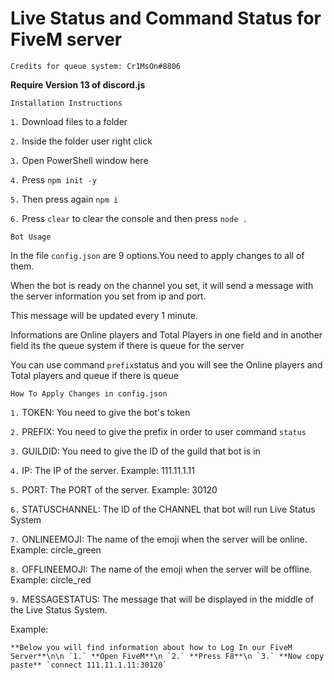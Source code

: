 # Live Status and Command Status for FiveM server

`Credits for queue system: Cr1MsOn#8806`

**Require Version 13 of discord.js**


`Installation Instructions`

`1.` Download files to a folder

`2.` Inside the folder user right click

`3.` Open PowerShell window here

`4.` Press `npm init -y`

`5.` Then press again `npm i` 

`6.` Press `clear` to clear the console and then press `node .`



`Bot Usage`

In the file `config.json` are 9 options.You need to apply changes to all of them.

When the bot is ready on the channel you set, it will send a message with the server information you set from ip and port.

This message will be updated every 1 minute.

Informations are Online players and Total Players in one field and in another field its the queue system if there is queue for the server 

You can use command `prefix`status and you will see the Online players and Total players and queue if there is queue


`How To Apply Changes in config.json`

`1.` TOKEN: You need to give the bot's token

`2.` PREFIX: You need to give the prefix in order to user command `status`

`3.` GUILDID: You need to give the ID of the guild that bot is in

`4.` IP: The IP of the server. Example: 111.11.1.11

`5.` PORT: The PORT of the server. Example: 30120

`6.` STATUSCHANNEL: The ID of the CHANNEL that bot will run Live Status System

`7.` ONLINEEMOJI:  The name of the emoji when the server will be online. Example: circle_green

`8.` OFFLINEEMOJI: The name of the emoji when the server will be offline. Example: circle_red

`9.` MESSAGESTATUS: The message that will be displayed in the middle of the Live Status System. 

Example: 
```
**Below you will find information about how to Log In our FiveM Server**\n\n `1.` **Open FiveM**\n `2.` **Press F8**\n `3.` **Now copy paste** `connect 111.11.1.11:30120`
```




